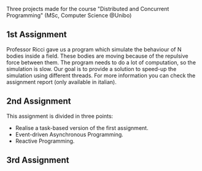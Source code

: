 Three projects made for the course "Distributed and Concurrent Programming" (MSc, Computer Science @Unibo)

## 1st Assignment ##
Professor Ricci gave us a program which simulate the behaviour of N bodies inside a field. 
These bodies are moving because of the repulsive force between them.
The program needs to do a lot of computation, so the simulation is slow.
Our goal is to provide a solution to speed-up the simulation using different threads.
For more information you can check the assignment report (only available in italian).


## 2nd Assignment ##
This assignment is divided in three points:
- Realise a task-based version of the first assignment.
- Event-driven Asynchronous Programming.
- Reactive Programming.

## 3rd Assignment ##

